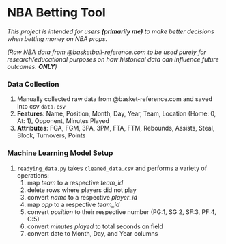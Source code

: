 # NBA Betting Tool
*This project is intended for users **(primarily me)** to make better decisions when betting money on NBA props.*

*(Raw NBA data from @basketball-reference.com to be used purely for research/educational purposes on how historical data can influence future outcomes. **ONLY**)*

### Data Collection
1. Manually collected raw data from @basket-reference.com and saved into csv `data.csv`
2. **Features**: Name, Position, Month, Day, Year, Team, Location (Home: 0, At: 1), Opponent, Minutes Played
3. **Attributes**: FGA, FGM, 3PA, 3PM, FTA, FTM, Rebounds, Assists, Steal, Block, Turnovers, Points

### Machine Learning Model Setup
1. `readying_data.py` takes `cleaned_data.csv` and performs a variety of operations:
   1. map *team* to a respective *team_id*
   2. delete rows where players did not play
   3. convert *name* to a respective *player_id*
   4. map *opp* to a respective *team_id*
   5. convert *position* to their respective number (PG:1, SG:2, SF:3, PF:4, C:5)
   6. convert *minutes played* to total seconds on field
   7. convert date to Month, Day, and Year columns

